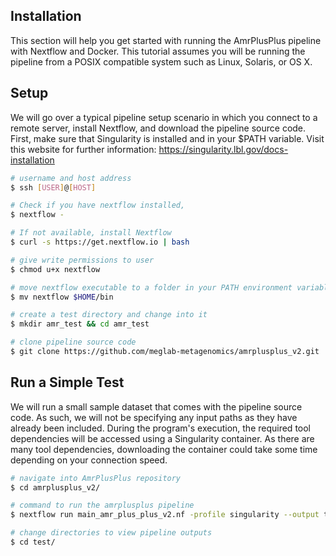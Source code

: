Installation
------------

This section will help you get started with running the AmrPlusPlus pipeline with Nextflow and Docker. This tutorial assumes you will be running the pipeline from a POSIX compatible system such as Linux, Solaris, or OS X.

Setup
-----

We will go over a typical pipeline setup scenario in which you connect to a remote server, install Nextflow, and download the pipeline source code. First, make sure that Singularity is installed and in your $PATH variable. 
Visit this website for further information:
https://singularity.lbl.gov/docs-installation

```bash
# username and host address
$ ssh [USER]@[HOST]

# Check if you have nextflow installed,
$ nextflow -

# If not available, install Nextflow
$ curl -s https://get.nextflow.io | bash

# give write permissions to user
$ chmod u+x nextflow

# move nextflow executable to a folder in your PATH environment variable
$ mv nextflow $HOME/bin

# create a test directory and change into it
$ mkdir amr_test && cd amr_test

# clone pipeline source code
$ git clone https://github.com/meglab-metagenomics/amrplusplus_v2.git .
```

Run a Simple Test
-----------------

We will run a small sample dataset that comes with the pipeline source code. As such, we will not be specifying any input paths as they have already been included. During the program's execution, the required tool dependencies will be accessed using a Singularity container. As there are many tool dependencies, downloading the container could take some time depending on your connection speed.

```bash
# navigate into AmrPlusPlus repository
$ cd amrplusplus_v2/

# command to run the amrplusplus pipeline
$ nextflow run main_amr_plus_plus_v2.nf -profile singularity --output test

# change directories to view pipeline outputs
$ cd test/
```



